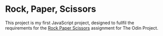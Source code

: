 # Rock, Paper, Scissors

This project is my first JavaScript project,
designed to fullfil the requirements for the [Rock Paper Scissors](https://www.theodinproject.com/courses/foundations/lessons/rock-paper-scissors) assignment for The Odin Project.
